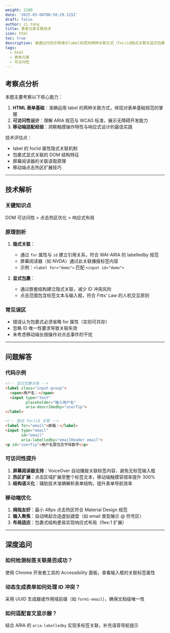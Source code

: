 ```yaml
---
weight: 2100
date: '2025-03-04T06:58:29.125Z'
draft: false
author: zi.Yang
title: 表单元素关联技术
icon: html
toc: true
description: 请通过代码示例演示label标签的两种关联方式（for/id隐式关联与显式包裹关联），并说明其在提升可访问性和移动端用户体验方面的具体表现。
tags:
  - html
  - 表单元素
  - 可访问性
---
```


## 考察点分析

本题主要考察以下核心能力：

1. **HTML 表单基础**：准确运用 label 的两种关联方式，体现对表单基础规范的掌握
2. **可访问性设计**：理解 ARIA 规范与 WCAG 标准，展示无障碍开发能力
3. **移动端适配经验**：洞察触摸操作特性与响应式设计的最佳实践

技术评估点：

- label 的 for/id 属性隐式关联机制
- 包裹式显式关联的 DOM 结构特征
- 屏幕阅读器的关联读取原理
- 移动端点击热区扩展技巧

---

## 技术解析

### 关键知识点

DOM 可访问性 > 点击热区优化 > 响应式布局

### 原理剖析

1. **隐式关联**：
   - 通过 `for` 属性与 `id` 建立引用关系，符合 WAI-ARIA 的 labelledby 规范
   - 屏幕阅读器（如 NVDA）通过此关联播报标签内容
   - 示例：`<label for="demo">` 匹配 `<input id="demo">`

2. **显式包裹**：
   - 通过嵌套结构建立隐式关联，减少 ID 冲突风险
   - 点击范围包含标签文本与输入框，符合 Fitts' Law 的人机交互原则

### 常见误区

- 错误认为包裹式必须省略 for 属性（实则可共存）
- 忽略 ID 唯一性要求导致关联失效
- 未考虑移动端长按操作对点击事件的干扰

---

## 问题解答

### 代码示例

```html
<!-- 显式包裹关联 -->
<label class="input-group">
  <span>用户名：</span>
  <input type="text" 
         placeholder="输入用户名"
         aria-describedby="userTip">
</label>

<!-- 隐式 for/id 关联 -->
<label for="email">邮箱：</label>
<input type="email" 
       id="email"
       aria-labelledby="emailHeader email">
<p id="userTip">用户名需包含字母数字</p>
```

### 可访问性提升

1. **屏幕阅读器支持**：VoiceOver 自动播报关联标签内容，避免无标签输入框
2. **热区扩展**：点击区域扩展至整个标签文本，移动端触摸容错率提升 300%
3. **结构语义化**：辅助技术准确解析表单结构，提升表单导航效率

### 移动端优化

1. **拇指友好**：最小 48px 点击热区符合 Material Design 规范
2. **输入聚焦**：自动唤起合适虚拟键盘（如 email 类型展示 @ 符号区）
3. **布局适应**：包裹式结构更易实现响应式布局（flex:1 扩展）

---

## 深度追问

### 如何检测标签关联是否成功？

使用 Chrome 开发者工具的 Accessibility 面板，查看输入框的关联标签属性

### 动态生成表单如何处理 ID 冲突？

采用 UUID 生成器或作用域前缀（如 `form1-email`），确保文档级唯一性

### 如何适配盲文显示器？

结合 ARIA 的 `aria-labelledby` 实现多标签关联，补充语音导航提示

